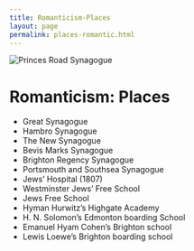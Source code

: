 ```yaml
---
title: Romanticism-Places
layout: page
permalink: places-romantic.html
---
```


<style>
img {
     max-width: 100%;
     height: auto;
}
</style>
<div class=img>
<img src="objects/princes-road.jpg"
     alt="Princes Road Synagogue"
     style="float: left; margin-right: 10px; padding-bottom:20px;" />  
</div>
&nbsp;

# Romanticism: Places

<!-- Output copied to clipboard! -->

<!-----

Yay, no errors, warnings, or alerts!

Conversion time: 0.2 seconds.


Using this Markdown file:

1. Paste this output into your source file.
2. See the notes and action items below regarding this conversion run.
3. Check the rendered output (headings, lists, code blocks, tables) for proper
   formatting and use a linkchecker before you publish this page.

Conversion notes:

* Docs to Markdown version 1.0β33
* Mon Feb 21 2022 08:34:41 GMT-0800 (PST)
* Source doc: romantic-places
* This is a partial selection. Check to make sure intra-doc links work.
----->




* Great Synagogue
* Hambro Synagogue
* The New Synagogue
* Bevis Marks Synagogue
* Brighton Regency Synagogue
* Portsmouth and Southsea Synagogue
* Jews’ Hospital (1807)
* Westminster Jews’ Free School
* Jews Free School
* Hyman Hurwitz’s Highgate Academy
* H. N. Solomon’s Edmonton boarding School
* Emanuel Hyam Cohen’s Brighton school
* Lewis Loewe’s Brighton boarding school